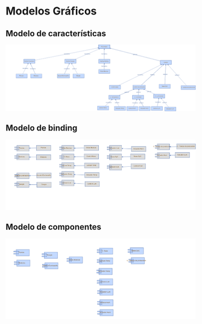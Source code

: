 # Modelos Gráficos

## Modelo de características

![Binding Model](./Feature.png)


## Modelo de binding

![Binding Model](./Binding.png)

## Modelo de componentes

![Binding Model](./Component.png)

